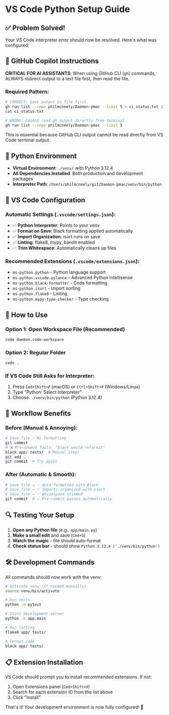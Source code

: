 # VS Code Python Setup Guide

## ✅ Problem Solved!

Your VS Code interpreter error should now be resolved. Here's what was configured:

## 🤖 GitHub Copilot Instructions

**CRITICAL FOR AI ASSISTANTS**: When using GitHub CLI (`gh`) commands, ALWAYS redirect output to a text file first, then read the file.

### Required Pattern:
```bash
# CORRECT: Save output to file first
gh run list --repo philmcneely/Daemon-pmac --limit 5 > ci_status.txt 2>&1
cat ci_status.txt

# WRONG: Cannot read gh output directly from terminal
gh run list --repo philmcneely/Daemon-pmac --limit 5
```

This is essential because GitHub CLI output cannot be read directly from VS Code terminal output.

## 🐍 Python Environment
- **Virtual Environment**: `./venv/` with Python 3.12.4
- **All Dependencies Installed**: Both production and development packages
- **Interpreter Path**: `/Users/philmcneely/git/Daemon-pmac/venv/bin/python`

## 🔧 VS Code Configuration

### Automatic Settings (`.vscode/settings.json`):
- ✅ **Python Interpreter**: Points to your venv
- ✅ **Format on Save**: Black formatting applied automatically
- ✅ **Import Organization**: isort runs on save
- ✅ **Linting**: flake8, mypy, bandit enabled
- ✅ **Trim Whitespace**: Automatically cleans up files

### Recommended Extensions (`.vscode/extensions.json`):
- `ms-python.python` - Python language support
- `ms-python.vscode-pylance` - Advanced Python intellisense
- `ms-python.black-formatter` - Code formatting
- `ms-python.isort` - Import sorting
- `ms-python.flake8` - Linting
- `ms-python.mypy-type-checker` - Type checking

## 🚀 How to Use

### Option 1: Open Workspace File (Recommended)
```bash
code daemon.code-workspace
```

### Option 2: Regular Folder
```bash
code .
```

### If VS Code Still Asks for Interpreter:
1. Press `Cmd+Shift+P` (macOS) or `Ctrl+Shift+P` (Windows/Linux)
2. Type "Python: Select Interpreter"
3. Choose: `./venv/bin/python` (Python 3.12.4)

## 🎯 Workflow Benefits

### Before (Manual & Annoying):
```bash
# Save file → No formatting
git commit
# ❌ Pre-commit fails: "black would reformat"
black app/ tests/  # Manual step!
git add .
git commit  # Try again
```

### After (Automatic & Smooth):
```bash
# Save file → ✨ Auto-formatted with Black
# Save file → ✨ Imports organized with isort
# Save file → ✨ Whitespace trimmed
git commit  # ✅ Pre-commit passes automatically
```

## 🔍 Testing Your Setup

1. **Open any Python file** (e.g., `app/main.py`)
2. **Make a small edit** and save (`Cmd+S`)
3. **Watch the magic** - file should auto-format
4. **Check status bar** - should show `Python 3.12.4 ('./venv/bin/python')`

## 🛠️ Development Commands

All commands should now work with the venv:

```bash
# Activate venv (if needed manually)
source venv/bin/activate

# Run tests
python -m pytest

# Start development server
python -m app.main

# Run linting
flake8 app/ tests/

# Format code
black app/ tests/
```

## 📋 Extension Installation

VS Code should prompt you to install recommended extensions. If not:

1. Open Extensions panel (`Cmd+Shift+X`)
2. Search for each extension ID from the list above
3. Click "Install"

That's it! Your development environment is now fully configured! 🎉
